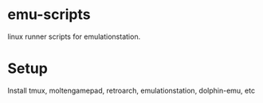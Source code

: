 # emu-scripts
linux runner scripts for emulationstation.

# Setup
Install tmux, moltengamepad, retroarch, emulationstation, dolphin-emu, etc
